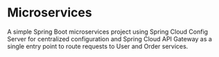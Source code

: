 # Microservices
A simple Spring Boot microservices project using Spring Cloud Config Server for centralized configuration and Spring Cloud API Gateway as a single entry point to route requests to User and Order services.
